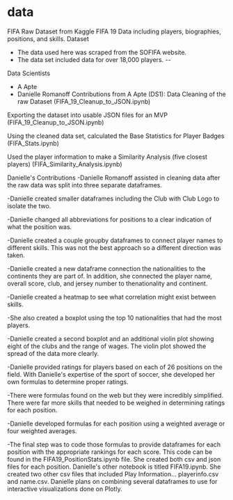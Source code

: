 # data
FIFA Raw Dataset from Kaggle
FIFA 19 Data including players, biographies, positions, and skills.
Dataset
- The data used here was scraped from the SOFIFA website. 
- The data set included data for over 18,000 players.
--

Data Scientists
- A Apte
- Danielle Romanoff
Contributions from A Apte (DS1):
Data Cleaning of the raw Dataset (FIFA_19_Cleanup_to_JSON.ipynb)

Exporting the dataset into usable JSON files for an MVP (FIFA_19_Cleanup_to_JSON.ipynb)

Using the cleaned data set, calculated the Base Statistics for Player Badges (FIFA_Stats.ipynb)

Used the player information to make a Similarity Analysis (five closest players) (FIFA_Similarity_Analysis.ipynb)

Danielle's Contributions
-Danielle Romanoff assisted in cleaning data after the raw data was split into three separate dataframes.

-Danielle created smaller dataframes including the Club with Club Logo to isolate the two.

-Danielle changed all abbreviations for positions to a clear indication of what the position was.

-Danielle created a couple groupby dataframes to connect player names to different skills. This was not the best approach so a different direction was taken.

-Danielle created a new dataframe connection the nationalities to the continents they are part of. In addition, she connected the
player name, overall score, club, and jersey number to thenationality and continent.

-Danielle created a heatmap to see what correlation might exist between skills.

-She also created a boxplot using the top 10 nationalities that had the most players.

-Danielle created a second boxplot and an additional violin plot showing eight of the clubs and the range of wages. The violin plot showed the spread of the data more clearly.

-Danielle provided ratings for players based on each of 26 positions on the field. With Danielle's expertise of the sport of soccer, she developed her own formulas to determine proper ratings.

-There were formulas found on the web but they were incredibly simplified. There were far more skills that needed to be weighed in determining ratings for each position.

-Danielle developed formulas for each position using a weighted average or four weighted averages.

-The final step was to code those formulas to provide dataframes for each position with the appropriate rankings for each score. This code can be found in the FIFA19_PositionStats.ipynb file. She created both csv and json files for each position. Danielle's other notebook is titled FIFA19.ipynb. She created two other csv files that included Play Information... playerinfo.csv and name.csv. Danielle plans on combining several dataframes to use for interactive visualizations done on Plotly.
